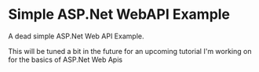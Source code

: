 Simple ASP.Net WebAPI Example
=========================

A dead simple ASP.Net Web API Example. 

This will be tuned a bit in the future for an upcoming tutorial I'm working on for the basics of ASP.Net Web Apis


